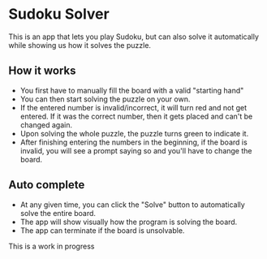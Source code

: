 # Sudoku Solver
This is an app that lets you play Sudoku, but can also solve it automatically while showing us how it solves the puzzle.

## How it works
* You first have to manually fill the board with a valid "starting hand"
* You can then start solving the puzzle on your own.
* If the entered number is invalid/incorrect, it will turn red and not get entered. If it was the correct number, then it gets placed and can't be changed again.
* Upon solving the whole puzzle, the puzzle turns green to indicate it.
* After finishing entering the numbers in the beginning, if the board is invalid, you will see a prompt saying so and you'll have to change the board.

## Auto complete
* At any given time, you can click the "Solve" button to automatically solve the entire board.
* The app will show visually how the program is solving the board.
* The app can terminate if the board is unsolvable.

This is a work in progress
